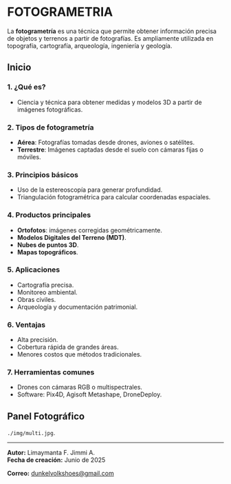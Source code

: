 # FOTOGRAMETRIA

La **fotogrametría** es una técnica que permite obtener información precisa de objetos y terrenos a partir de fotografías. Es ampliamente utilizada en topografía, cartografía, arqueología, ingeniería y geología.


##  Inicio

### 1. ¿Qué es?
- Ciencia y técnica para obtener medidas y modelos 3D a partir de imágenes fotográficas.

### 2. Tipos de fotogrametría
- **Aérea**: Fotografías tomadas desde drones, aviones o satélites.
- **Terrestre**: Imágenes captadas desde el suelo con cámaras fijas o móviles.

### 3. Principios básicos
- Uso de la estereoscopía para generar profundidad.
- Triangulación fotogramétrica para calcular coordenadas espaciales.

### 4. Productos principales
- **Ortofotos**: imágenes corregidas geométricamente.
- **Modelos Digitales del Terreno (MDT)**.
- **Nubes de puntos 3D**.
- **Mapas topográficos**.

### 5. Aplicaciones
- Cartografía precisa.
- Monitoreo ambiental.
- Obras civiles.
- Arqueología y documentación patrimonial.

### 6. Ventajas
- Alta precisión.
- Cobertura rápida de grandes áreas.
- Menores costos que métodos tradicionales.

### 7. Herramientas comunes
- Drones con cámaras RGB o multispectrales.
- Software: Pix4D, Agisoft Metashape, DroneDeploy.


##  Panel Fotográfico

 `./img/multi.jpg`.

---

**Autor:** Limaymanta F. Jimmi A.  
**Fecha de creación:**  Junio de 2025

**Correo:** dunkelvolkshoes@gmail.com
